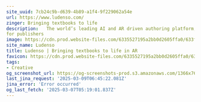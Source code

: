 ```yaml
---
site_uuid: 7cb24c9b-d639-4b89-a1f4-9f229062a54e
url: https://www.ludenso.com/
zinger: Bringing textbooks to life
description:   The world’s leading AI and AR driven authoring platform, built specifically
for publishers
image: https://cdn.prod.website-files.com/6335527195a2bb0d2605ffa0/633fe6b0c8860a04fd591907_favicon.png
site_name: Ludenso
title: Ludenso | Bringing textbooks to life in AR
favicon: https://cdn.prod.website-files.com/6335527195a2bb0d2605ffa0/633fe70d46af59e17dd0992d_favicon%201.png
tags:
- Creative
og_screenshot_url: https://og-screenshots-prod.s3.amazonaws.com/1366x768/80/false/2edbf9cc2bc14ff13e265130646337dd5f08b70a542dead656eba5cca2619397.jpeg
last_jina_request: '2025-03-09T06:45:22.081Z'
jina_error: 'Error occurred'
og_last_fetch: '2025-03-07T05:19:01.837Z'
---
```



